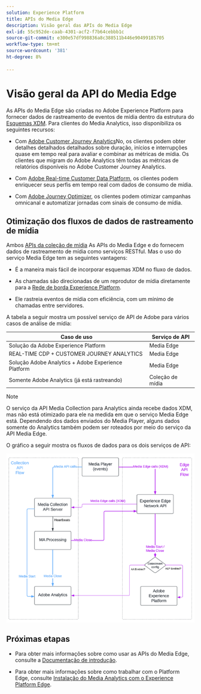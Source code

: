 ```yaml
---
solution: Experience Platform
title: APIs do Media Edge
description: Visão geral das APIs do Media Edge
exl-id: 55c952de-caab-4301-acf2-f7b64cebbb1c
source-git-commit: e300e57df998836a8c388511b446e90499185705
workflow-type: tm+mt
source-wordcount: '381'
ht-degree: 8%

---
```


# Visão geral da API do Media Edge

As APIs do Media Edge são criadas no Adobe Experience Platform para fornecer dados de rastreamento de eventos de mídia dentro da estrutura do [Esquemas XDM](https://experienceleague.adobe.com/docs/experience-platform/xdm/home.html#:~:text=Experience%20Data%20Model%20(XDM)%2C,the%20power%20of%20digital%20experiences). Para clientes do Media Analytics, isso disponibiliza os seguintes recursos:

* Com [Adobe Customer Journey Analytics](https://experienceleague.adobe.com/docs/analytics-platform/using/cja-overview/cja-overview.html?lang=pt-BR)No, os clientes podem obter detalhes detalhados detalhados sobre duração, inícios e interrupções quase em tempo real para avaliar e combinar as métricas de mídia. Os clientes que migram do Adobe Analytics têm todas as métricas de relatórios disponíveis no Adobe Customer Journey Analytics.

* Com [Adobe Real-time Customer Data Platform](https://experienceleague.adobe.com/docs/experience-platform/rtcdp/overview.html?lang=pt-BR), os clientes podem enriquecer seus perfis em tempo real com dados de consumo de mídia.

* Com [Adobe Journey Optimizer](https://experienceleague.adobe.com/docs/journey-optimizer/using/get-started/get-started.html?lang=pt-BR), os clientes podem otimizar campanhas omnicanal e automatizar jornadas com sinais de consumo de mídia.


## Otimização dos fluxos de dados de rastreamento de mídia

Ambos [APIs da coleção de mídia](https://experienceleague.adobe.com/docs/media-analytics/using/implementation/streaming-media-apis/mc-api-overview.html&amp;media-tracking-data-flows) As APIs do Media Edge e do fornecem dados de rastreamento de mídia como serviços RESTful. Mas o uso do serviço Media Edge tem as seguintes vantagens:

* É a maneira mais fácil de incorporar esquemas XDM no fluxo de dados.

* As chamadas são direcionadas de um reprodutor de mídia diretamente para a [Rede de borda Experience Platform](https://experienceleague.adobe.com/docs/experience-platform/edge-network-server-api/overview.html?lang=pt-BR).

* Ele rastreia eventos de mídia com eficiência, com um mínimo de chamadas entre servidores.

A tabela a seguir mostra um possível serviço de API de Adobe para vários casos de análise de mídia:

| Caso de uso | Serviço de API |
| -------- | ----------- |
| Solução da Adobe Experience Platform | Media Edge |
| REAL-TIME CDP + CUSTOMER JOURNEY ANALYTICS | Media Edge |
| Solução Adobe Analytics + Adobe Experience Platform | Media Edge |
| Somente Adobe Analytics (já está rastreando) | Coleção de mídia |

>[!NOTE]
>
> O serviço da API Media Collection para Analytics ainda recebe dados XDM, mas não está otimizado para ele na medida em que o serviço Media Edge está. Dependendo dos dados enviados do Media Player, alguns dados somente do Analytics também podem ser roteados por meio do serviço da API Media Edge.

O gráfico a seguir mostra os fluxos de dados para os dois serviços de API:

![Fluxos de dados do Media Analytics](../assets/edge-api-dataflow.png)

## Próximas etapas

* Para obter mais informações sobre como usar as APIs do Media Edge, consulte a [Documentação de introdução](getting-started.md).

* Para obter mais informações sobre como trabalhar com o Platform Edge, consulte [Instalação do Media Analytics com o Experience Platform Edge](https://experienceleague.adobe.com/docs/media-analytics/using/implementation/implementation-edge.html).
